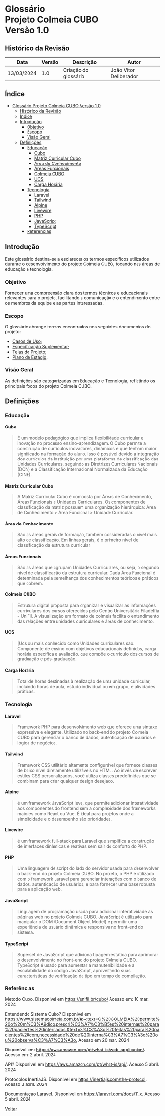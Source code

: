 # Glossário </br> Projeto Colmeia CUBO </br> Versão 1.0

## Histórico da Revisão

| Data       | Versão | Descrição            | Autor                        |
|------------|--------|----------------------|------------------------------|
| 13/03/2024 | 1.0    | Criação do glossário | João Vitor Deliberador       |

## Índice

- [Glossário  Projeto Colmeia CUBO  Versão 1.0](#glossário--projeto-colmeia-cubo--versão-10)
  - [Histórico da Revisão](#histórico-da-revisão)
  - [Índice](#índice)
  - [Introdução](#introdução)
    - [Objetivo](#objetivo)
    - [Escopo](#escopo)
    - [Visão Geral](#visão-geral)
  - [Definições](#definições)
    - [Educação](#educação)
      - [Cubo](#cubo)
      - [Matriz Curricular Cubo](#matriz-curricular-cubo)
      - [Área de Conhecimento](#área-de-conhecimento)
      - [Áreas Funcionais](#áreas-funcionais)
      - [Colmeia CUBO](#colmeia-cubo)
      - [UCS](#ucs)
      - [Carga Horária](#carga-horária)
    - [Tecnologia](#tecnologia)
      - [Laravel](#laravel)
      - [Tailwind](#tailwind)
      - [Alpine](#alpine)
      - [Livewire](#livewire)
      - [PHP](#php)
      - [JavaScript](#javascript)
      - [TypeScript](#typescript)
    - [Referências](#referências)

## Introdução

Este glossário destina-se a esclarecer os termos específicos utilizados durante o desenvolvimento do projeto Colmeia CUBO, focando nas áreas de educação e tecnologia.

### Objetivo

Fornecer uma compreensão clara dos termos técnicos e educacionais relevantes para o projeto, facilitando a comunicação e o entendimento entre os membros da equipe e as partes interessadas.

### Escopo

O glossário abrange termos encontrados nos seguintes documentos do projeto:

- [Casos de Uso](caso_de_uso.md);
- [Especificação Suplementar](especificacao_suplementar.md);
- [Telas do Projeto](telas.md);
- [Plano de Estágio](plano_estagio.md).

 
### Visão Geral

As definições são categorizadas em Educação e Tecnologia, refletindo os principais focos do projeto Colmeia CUBO.

## Definições

### Educação

#### Cubo
>É um modelo pedagógico que implica flexibilidade curricular e inovação no processo ensino-aprendizagem. O Cubo permite a construção de currículos inovadores, dinâmicos e que tenham maior significado na formação do aluno. Isso é possível devido a integração dos currículos da Instituição por uma plataforma de classificação das Unidades Curriculares, seguindo as Diretrizes Curriculares Nacionais (DCN) e a Classificação Internacional Normalizada da Educação (CINE).

#### Matriz Curricular Cubo

>A Matriz Curricular Cubo é composta por Áreas de Conhecimento, Áreas Funcionais e Unidades Curriculares. Os componentes de classificação da matriz possuem uma organização hierárquica: Área de Conhecimento > Área Funcional > Unidade Curricular.

#### Área de Conhecimento

>São as áreas gerais de formação, também consideradas o nível mais alto de classificação. Em linhas gerais, é o primeiro nível de classificação da estrutura curricular

#### Áreas Funcionais

>São as áreas que agrupam Unidades Curriculares, ou seja, o segundo nível de classificação da estrutura curricular. Cada Área Funcional é determinada pela semelhança dos conhecimentos teóricos e práticos que cobrem.

#### Colmeia CUBO

> Estrutura digital proposta para organizar e visualizar as informações curriculares dos cursos oferecidos pelo Centro Universitário Filadélfia - UniFil. A visualização em formato de colmeia facilita o entendimento das relações entre unidades curriculares e áreas de conhecimento.

#### UCS

> |Ucs ou mais conhecido como Unidades curriculares sao. Componente de ensino com objetivos educacionais definidos, carga horária específica e avaliação, que compõe o currículo dos cursos de graduação e pós-graduação.

#### Carga Horária

> Total de horas destinadas à realização de uma unidade curricular, incluindo horas de aula, estudo individual ou em grupo, e atividades práticas.

### Tecnologia

#### Laravel

> Framework PHP para desenvolvimento web que oferece uma sintaxe expressiva e elegante. Utilizado no back-end do projeto Colmeia CUBO para gerenciar o banco de dados, autenticação de usuários e lógica de negócios.

#### Tailwind
>Framework CSS utilitário altamente configurável que fornece classes de baixo nível diretamente utilizáveis no HTML. Ao invés de escrever estilos CSS personalizados, você utiliza classes predefinidas que se combinam para criar qualquer design desejado.

#### Alpine
>é um framework JavaScript leve, que permite adicionar interatividade aos componentes do frontend sem a complexidade dos frameworks maiores como React ou Vue. É ideal para projetos onde a simplicidade e o desempenho são prioridades. 

#### Livewire
> é um framework full-stack para Laravel que simplifica a construção de interfaces dinâmicas e reativas sem sair do conforto do PHP.

#### PHP

> Uma linguagem de script do lado do servidor usada para desenvolver o back-end do projeto Colmeia CUBO. No projeto, o PHP é utilizado com o framework Laravel para gerenciar interações com o banco de dados, autenticação de usuários, e para fornecer uma base robusta para a aplicação web.

#### JavaScript

> Linguagem de programação usada para adicionar interatividade às páginas web no projeto Colmeia CUBO. JavaScript é utilizado para manipular o DOM (Document Object Model) e permitir uma experiência de usuário dinâmica e responsiva no front-end do sistema.

#### TypeScript

> Superset de JavaScript que adiciona tipagem estática para aprimorar o desenvolvimento no front-end do projeto Colmeia CUBO. TypeScript é usado para aumentar a manutenibilidade e a escalabilidade do código JavaScript, aproveitando suas características de verificação de tipo em tempo de compilação.

### Referências

Metodo Cubo. Disponivel em <https://unifil.br/cubo/> Acesso em: 10 mar. 2024

Entendendo Sistema Cubo? Disponivel em <https://www.sistemacolmeia.com.br/#:~:text=O%20COLMEIA%20permite%20o%20m%C3%A9dico,prescri%C3%A7%C3%B5es%20internas%20para%20pacientes%20internados.&text=S%C3%A3o%20feitas%20para%20pacientes%20com,necessidade%20de%20interna%C3%A7%C3%A3o%20ou%20observa%C3%A7%C3%A3o.> Acesso em 20 mar. 2024 

Disponível em: <https://aws.amazon.com/pt/what-is/web-application/>. Acesso em: 2 abril. 2024

API? Disponivel em <https://aws.amazon.com/pt/what-is/api/>. Acesso 5 abril. 2024

Protocolos InertiaJS. Disponivel em <https://inertiajs.com/the-protocol>. Acesso 3 abril. 2024 

Documentaçao Laravel. Disponivel em <https://laravel.com/docs/11.x>. Acesso 5 abril. 2024


[Voltar](readme.md)